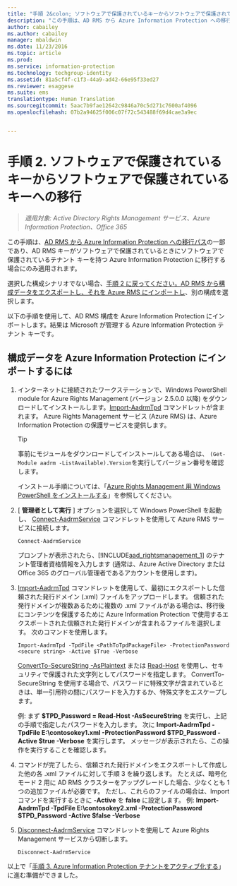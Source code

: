 ```yaml
---
title: "手順 2&colon; ソフトウェアで保護されているキーからソフトウェアで保護されているキーへの移行 | Azure Information Protection"
description: "この手順は、AD RMS から Azure Information Protection への移行パスの一部であり、AD RMS キーがソフトウェアで保護されているときにソフトウェアで保護されているテナント キーを持つ Azure Information Protection に移行する場合にのみ適用されます。"
author: cabailey
ms.author: cabailey
manager: mbaldwin
ms.date: 11/23/2016
ms.topic: article
ms.prod: 
ms.service: information-protection
ms.technology: techgroup-identity
ms.assetid: 81a5cf4f-c1f3-44a9-ad42-66e95f33ed27
ms.reviewer: esaggese
ms.suite: ems
translationtype: Human Translation
ms.sourcegitcommit: 5aac7b9fae12642c9846a70c5d271c7600af4096
ms.openlocfilehash: 07b2a94625f006c07f72c543488f69d4cae3a9ec


---
```



# <a name="step-2-software-protected-key-to-software-protected-key-migration"></a>手順 2. ソフトウェアで保護されているキーからソフトウェアで保護されているキーへの移行

>*適用対象: Active Directory Rights Management サービス、Azure Information Protection、Office 365*


この手順は、[AD RMS から Azure Information Protection への移行パス](migrate-from-ad-rms-to-azure-rms.md)の一部であり、AD RMS キーがソフトウェアで保護されているときにソフトウェアで保護されているテナント キーを持つ Azure Information Protection に移行する場合にのみ適用されます。 

選択した構成シナリオでない場合、[手順 2 に戻ってください。AD RMS から構成データをエクスポートし、それを Azure RMS にインポートし](migrate-from-ad-rms-phase1.md#step-2-export-configuration-data-from-ad-rms-and-import-it-to-azure-information-protection)、別の構成を選択します。

以下の手順を使用して、AD RMS 構成を Azure Information Protection にインポートします。結果は Microsoft が管理する Azure Information Protection テナント キーです。

## <a name="to-import-the-configuration-data-to-azure-information-protection"></a>構成データを Azure Information Protection にインポートするには

1.  インターネットに接続されたワークステーションで、Windows PowerShell module for Azure Rights Management (バージョン 2.5.0.0 以降) をダウンロードしてインストールします。[Import-AadrmTpd](http://msdn.microsoft.com/library/azure/dn857523.aspx) コマンドレットが含まれます。 Azure Rights Management サービス (Azure RMS) は、Azure Information Protection の保護サービスを提供します。

    > [!TIP]
    > 事前にモジュールをダウンロードしてインストールしてある場合は、 `(Get-Module aadrm -ListAvailable).Version`を実行してバージョン番号を確認します。

    インストール手順については、「[Azure Rights Management 用 Windows PowerShell をインストールする](../deploy-use/install-powershell.md)」を参照してください。

2.  [ **管理者として実行** ] オプションを選択して Windows PowerShell を起動し、 [Connect-AadrmService](http://msdn.microsoft.com/library/azure/dn629415.aspx) コマンドレットを使用して Azure RMS サービスに接続します。

    ```
    Connect-AadrmService
    ```
    プロンプトが表示されたら、[!INCLUDE[aad_rightsmanagement_1](../includes/aad_rightsmanagement_1_md.md)] のテナント管理者資格情報を入力します (通常は、Azure Active Directory または Office 365 のグローバル管理者であるアカウントを使用します)。

3.  [Import-AadrmTpd](http://msdn.microsoft.com/library/azure/dn857523.aspx) コマンドレットを使用して、最初にエクスポートした信頼された発行ドメイン (.xml) ファイルをアップロードします。 信頼された発行ドメインが複数あるために複数の .xml ファイルがある場合は、移行後にコンテンツを保護するために Azure Information Protection で使用するエクスポートされた信頼された発行ドメインが含まれるファイルを選択します。 次のコマンドを使用します。

    ```
    Import-AadrmTpd -TpdFile <PathToTpdPackageFile> -ProtectionPassword <secure string> -Active $True -Verbose
    ```
    [ConvertTo-SecureString -AsPlaintext](https://technet.microsoft.com/library/hh849818.aspx) または [Read-Host](https://technet.microsoft.com/library/hh849945.aspx) を使用し、セキュリティで保護された文字列としてパスワードを指定します。 ConvertTo-SecureString を使用する場合で、パスワードに特殊文字が含まれているときは、単一引用符の間にパスワードを入力するか、特殊文字をエスケープします。
    
    例: まず **$TPD_Password = Read-Host -AsSecureString** を実行し、上記の手順で指定したパスワードを入力します。 次に **Import-AadrmTpd -TpdFile E:\contosokey1.xml -ProtectionPassword $TPD_Password -Active $true -Verbose** を実行します。 メッセージが表示されたら、この操作を実行することを確認します。
    
4.  コマンドが完了したら、信頼された発行ドメインをエクスポートして作成した他の各 .xml ファイルに対して手順 3 を繰り返します。 たとえば、暗号化モード 2 用に AD RMS クラスターをアップグレードした場合、少なくとも 1 つの追加ファイルが必要です。 ただし、これらのファイルの場合は、Import コマンドを実行するときに **-Active** を **false** に設定します。 例: **Import-AadrmTpd -TpdFile E:\contosokey2.xml -ProtectionPassword $TPD_Password -Active $false -Verbose**

5.  [Disconnect-AadrmService](http://msdn.microsoft.com/library/azure/dn629416.aspx) コマンドレットを使用して Azure Rights Management サービスから切断します。

    ```
    Disconnect-AadrmService
    ```


以上で「[手順 3. Azure Information Protection テナントをアクティブ化する](migrate-from-ad-rms-phase1.md#step-3-activate-your-azure-information-protection-tenant)」に進む準備ができました。





<!--HONumber=Nov16_HO4-->



